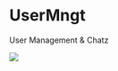 # UserMngt
User Management &amp; Chatz

<img src='https://github.com/aghanathan/UserMngt/blob/master/Preview.jpg' />
